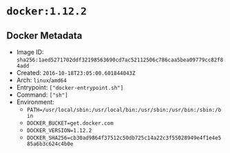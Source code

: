 # `docker:1.12.2`

## Docker Metadata

- Image ID: `sha256:1aed5271702ddf32198563690cd7ac52112506c786caa5bea09779cc82f84add`
- Created: `2016-10-18T23:05:00.601844043Z`
- Arch: `linux`/`amd64`
- Entrypoint: `["docker-entrypoint.sh"]`
- Command: `["sh"]`
- Environment:
  - `PATH=/usr/local/sbin:/usr/local/bin:/usr/sbin:/usr/bin:/sbin:/bin`
  - `DOCKER_BUCKET=get.docker.com`
  - `DOCKER_VERSION=1.12.2`
  - `DOCKER_SHA256=cb30ad9864f37512c50db725c14a22c3f55028949e4f1e4e585a6b3c624c4b0e`
